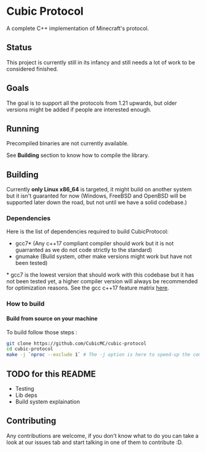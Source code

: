 # Cubic Protocol

A complete C++ implementation of Minecraft's protocol.

## Status

This project is currently still in its infancy and still needs a lot of work to
be considered finished.

## Goals

The goal is to support all the protocols from 1.21 upwards, but older versions
might be added if people are interested enough.

## Running

Precompiled binaries are not currently available.

See **Building** section to know how to compile the library.

## Building

Currently **only Linux x86_64** is targeted, it might build on another system
but it isn't guaranted for now (Windows, FreeBSD and OpenBSD will be supported
later down the road, but not until we have a solid codebase.)

### Dependencies

Here is the list of dependencies required to build CubicProtocol:

 - gcc7\* (Any c++17 compliant compiler should work but it is not guarranted as
 we do not code strictly to the standard)
 - gnumake (Build system, other make versions might work but have not been
 tested)

\* gcc7 is the lowest version that should work with this codebase but it has
not been tested yet, a higher compiler version will always be recommended for
optimization reasons. See the gcc c++17 feature matrix
[here](https://gcc.gnu.org/projects/cxx-status.html#cxx17).

### How to build
#### Build from source on your machine
To build follow those steps :
```bash
git clone https://github.com/CubicMC/cubic-protocol
cd cubic-protocol
make -j `nproc --exclude 1` # The -j option is here to speed-up the compilation
```

## TODO for this README

- Testing
- Lib deps
- Build system explaination

## Contributing

Any contributions are welcome, if you don't know what to do you can take a look
at our issues tab and start talking in one of them to contribute :D.
